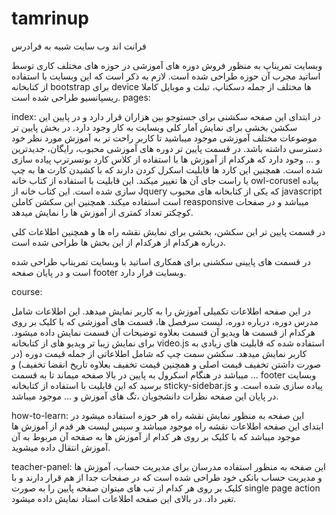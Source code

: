 # tamrinup
فرانت اند وب سایت شبیه به فرادرس

وبسایت تمریناپ به منظور فروش دوره های آموزشی در حوزه های مختلف کاری توسط اساتید مجرب آن حوزه طراحی شده است. لازم به ذکر است که این وبسایت با استفاده از 
کتابخانه bootstrap  برای device ها مختلف از جمله دسکتاپ، تبلت و موبایل کاملا ریسپانسیو طراحی شده است. 
pages: 

index: 
در ابتدای این صفحه سکشنی برای جستوجو بین هزاران قرار دارد و در پایین این سکشن بخشی برای نمایش آمار کلی وبسایت به کار وجود دارد. در بخش پایین تر موضوعات مختلف 
آموزشی موجود میباشید تا کاربر راحت تر به آموزش مورد نظر خود دسترسی داشته باشد.
در قسمت پایین تر دوره های آموزشی محبوب، رایگان، جدیدترین و ... وجود دارد که هرکدام از آموزش ها با استفاده از کلاس کارد بوتسرترپ پیاده سازی شده است. همچنین این 
کارد ها قابلیت اسکرل کردن دارند که با کشیدن کارت ها به چپ یا راست جای آن ها تغییر میکند. این قابلیت با استفاده از کتاب خانه owl-corusel پیاده سازی شده است. این 
کتاب خانه از Jquery که یکی از کتابخانه های محبوب javascript است استفاده میکند. همچنین این سکشن کاملن reasponsive میباشد و در صفحات کوچکتر تعداد کمتری از آموزش ها
را نمایش میدهد.

در قسمت پایین تر این سکشن، بخشی برای نمایش نقشه راه ها و همچنین اطلاعات کلی درباره هرکدام از هرکدام از این بخش ها طراحی شده است.

در قسمت های پایینی سکشنی برای همکاری اساتید با وبسایت تمریناپ طراحی شده است و در پایان صفحه footer وبسایت قرار دارد.

course: 

در این صفحه اطلاعات تکمیلی آموزش را به کاربر نمایش میدهد. این اطلاعات شامل مدرس دوره، درباره دوره، لیست سرفصل ها، قسمت های آموزشی که با کلیک بر روی هرکدام
از قسمت ها ویدیو آن قسمت بعلاوه توضیحات آن قسمت نمایش داده میشود. برای نمایش زیبا تر ویدیو های از کتابخانه video.js استفاده شده که قابلیت های زیادی به کاربر
نمایش میدهد. سکشن سمت چپ که شامل اطلاعاتی از جمله قیمت دوره (در صورت داشتن تخفیف قیمت اصلی و همچنین قیمت تخفیف بعلاوه تاریخ انقضا تخفیف) و ... میباشد در هنگام 
اسکرول به پایین در بالا صفحه میماند تا به قسمت footer وبسایت برسید که این قابلیت با استفاده از کتابخانه sticky-sidebar.js  پیاده سازی شده است. و در پایان این 
صفحه نظرات دانشجویان ،تگ های آموزش و ... موجود میباشد.

how-to-learn: 
این صفحه به منظور نمایش نقشه راه هر حوزه استفاده میشود در ابتدای این صفحه اطلاعات نقشه راه موجود میباشد و سپس لیست هر قدم از آموزش ها موجود میباشد که با کلیک 
بر روی هر کدام از آموزش ها به صفحه آن مربوط به آن آموزش انتقال داده میشوید. 

 teacher-panel:
این صفحه به منظور استفاده مدرسان برای مدیریت حساب، آموزش ها و مدیریت حساب بانکی خود طراحی شده است که در صفحات جدا از هم قرار دارند و با کلیک بر روی هر کدام 
از تب های میتوان صفحه پایین را به صورت single page action تغیر داد. در بالای این صفحه اطلاعات استاد نمایش داده میشود.
